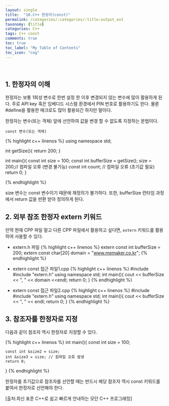 ```yaml
---
layout: single
title:  "10.C++ 한정자(const)"
permalink: /categories/:categories/:title:output_ext
taxonomy: {title}
categories: C++
tags: C++ const
comments: true
toc: true
toc_label: "My Table of Contents"
toc_icon: "cog"
---
```

<br>

## 1. 한정자의 이해

한정자는 보통 1회성 변수로 한번 설정 한 이후 변경되지 않는 변수에 많이 활용하게 된다. 주로 API key 혹은 임베디드 시스템 환경에서 PIN 번호로 활용하기도 한다. 물론 #define을 활용한 매크로도 많이 활용되긴 하지만 말이다.

한정자는 변수(또는 객체) 앞에 선언하여 값을 변경 할 수 없도록 지정하는 문법이다. 

```
const 변수(또는 객체)
```


{% highlight c++ linenos %}
using namespace std;

int getSize(){
	return 200;
}

int main(){
	const int size = 100;
	const int bufferSize = getSize();
	size = 200;// 컴파일 오류 (변경 불가능)
	const int count; // 컴파일 오류 (초기값 필요)
	return 0;
}

{% endhighlight %}

size 변수는 const 변수이기 때문에 재정의가 불가하다. 또한, bufferSize 런타임 과정에서 return 값을 반환 받아 정의하게 된다.

## 2. 외부 참조 한정자 extern 키워드

만약 현재 CPP 파일 말고 다른 CPP 파일에서 활용하고 싶다면, `extern` 키워드를 활용하여 사용할 수 있다.

* extern.h 파일
{% highlight c++ linenos %}
extern const int bufferSize = 200;
extern const char[20] domain = "www.memaker.co.kr";
{% endhighlight %}

* extern const 접근 파일1.cpp 
{% highlight c++ linenos %}
#include <iostream>
#include "extern.h"
using namespace std;
int main(){
	cout << bufferSize << ", " << domain <<endl;
	return 0;
}
{% endhighlight %}

* extern const 접근 파일2.cpp
{% highlight c++ linenos %}
#include <iostream>
#include "extern.h"
using namespace std;
int main(){
	cout << bufferSize << ", " << endl;
	return 0;
}
{% endhighlight %}

## 3. 참조자를 한정자로 지정

다음과 같이 참조자 역시 한정자로 지정할 수 있다.

{% highlight c++ linenos %}
int main(){
	const int size = 100;

	const int &size2 = size;
	int &size3 = size; // 컴파일 오류 발생
	return 0;
}
{% endhighlight %}

한정자를 초기값으로 참조자를 선언할 때는 반드시 해당 참조자 역시 const 키워드를 붙여서 한정자로 선언해야 한다.

[출처:최신 표준 C++로 쉽고 빠르게 안내하는 모던 C++ 프로그래밍]
